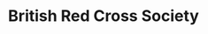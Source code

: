 ---
address: 'Bradbury House

  Ohio Avenue

  Salford Quays

  M50 2GT

  Manchester

  United Kingdom'
country: GB
location: [53.4755253,-2.2904055]
tags:
- ifsec-international-2022
title: British Red Cross Society
---